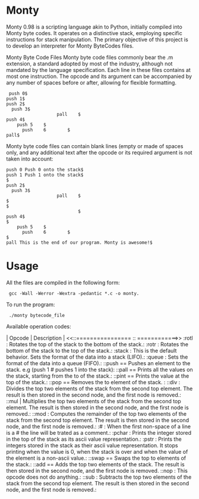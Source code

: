 # Monty

Monty 0.98 is a scripting language akin to Python, initially compiled into Monty byte codes. It operates on a distinctive stack, employing specific instructions for stack manipulation. The primary objective of this project is to develop an interpreter for Monty ByteCodes files.

Monty Byte Code Files
Monty byte code files commonly bear the .m extension, a standard adopted by most of the industry, although not mandated by the language specification. Each line in these files contains at most one instruction. The opcode and its argument can be accompanied by any number of spaces before or after, allowing for flexible formatting.

```
 push 0$
push 1$
push 2$
  push 3$
                   pall    $
push 4$
    push 5    $
      push    6        $
pall$

```

Monty byte code files can contain blank lines (empty or made of spaces only, and any additional text after the opcode or its required argument is not taken into account:

```
push 0 Push 0 onto the stack$
push 1 Push 1 onto the stack$
$
push 2$
  push 3$
                   pall    $
$
$
                           $
push 4$
$
    push 5    $
      push    6        $
$
pall This is the end of our program. Monty is awesome!$

```

# Usage

All the files are compiled in the following form:

```
 gcc -Wall -Werror -Wextra -pedantic *.c -o monty.

```

To run the program:

```
 ./monty bytecode_file
```

Available operation codes:

| Opcode | Description |
<<::================ :: ============>>
:rotl   : Rotates the top of the stack to the bottom of the stack.:
:rotr   : Rotates the bottom of the stack to the top of the stack.:
:stack  : This is the default behavior. Sets the format of the data into a stack (LIFO).:
:queue  : Sets the format of the data into a queue (FIFO).:
::push == Pushes an element to the stack. e.g (push 1 # pushes 1 into the stack):
::pall == Prints all the values on the stack, starting from the to of the stack.:
::pint == Prints the value at the top of the stack.:
::pop  == Removes the to element of the stack. :
::div    : Divides the top two elements of the stack from the second top element. The result is then stored in the second node, and the first node is removed.:
::mul | Multiplies the top two elements of the stack from the second top element. The result is then stored in the second node, and the first node is removed.:
::mod    : Computes the remainder of the top two elements of the stack from the second top element. The result is then stored in the second node, and the first node is removed.:
:#      : When the first non-space of a line is a # the line will be trated as a comment.:
:pchar  : Prints the integer stored in the top of the stack as its ascii value representation.:
:pstr   : Prints the integers stored in the stack as their ascii value representation. It stops printing when the value is 0, when the stack is over and when the value of the element is a non-ascii value.:
::swap == Swaps the top to elements of the stack.:
::add  == Adds the top two elements of the stack. The result is then stored in the second node, and the first node is removed.
::nop    : This opcode does not do anything.:
::sub    : Subtracts the top two elements of the stack from the second top element. The result is then stored in the second node, and the first node is removed.:

